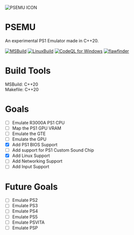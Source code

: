 ![PSEMU ICON](https://raw.githubusercontent.com/Cherrytree56567/PSEMU/main/PSEMUICO.png)
# PSEMU
An experimental PS1 Emulator made in C++20.<br><br>
[![MSBuild](https://github.com/Cherrytree56567/PSEMU/actions/workflows/msbuild.yml/badge.svg)](https://github.com/Cherrytree56567/PSEMU/actions/workflows/msbuild.yml) [![LinuxBuild](https://github.com/Cherrytree56567/PSEMU/actions/workflows/LinuxBuild.yml/badge.svg)](https://github.com/Cherrytree56567/PSEMU/actions/workflows/LinuxBuild.yml) [![CodeQL for Windows](https://github.com/Cherrytree56567/PSEMU/actions/workflows/codeql_forWin.yml/badge.svg)](https://github.com/Cherrytree56567/PSEMU/actions/workflows/codeql_forWin.yml) [![flawfinder](https://github.com/Cherrytree56567/PSEMU/actions/workflows/flawfinder.yml/badge.svg)](https://github.com/Cherrytree56567/PSEMU/actions/workflows/flawfinder.yml)

# Build Tools
MSBuild: C++20<br>
Makefile: C++20<br>

# Goals
- [ ] Emulate R3000A PS1 CPU
- [ ] Map the PS1 GPU VRAM
- [ ] Emulate the GTE
- [ ] Emulate the GPU
- [X] Add PS1 BIOS Support
- [ ] Add support for PS1 Custom Sound Chip
- [X] Add Linux Support
- [ ] Add Networking Support
- [ ] Add Input Support 

# Future Goals
- [ ] Emulate PS2
- [ ] Emulate PS3
- [ ] Emulate PS4
- [ ] Emulate PS5
- [ ] Emulate PSVITA
- [ ] Emulate PSP
